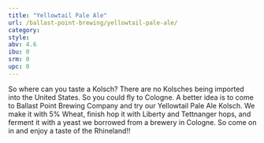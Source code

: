 ```yaml
---
title: "Yellowtail Pale Ale"
url: /ballast-point-brewing/yellowtail-pale-ale/
category: 
style: 
abv: 4.6
ibu: 0
srm: 0
upc: 0
---
```

So where can you taste a Kolsch? There are no Kolsches being imported into the United States. So you could fly to Cologne. A better idea is to come to Ballast Point Brewing Company and try our Yellowtail Pale Ale Kolsch. We make it with 5% Wheat, finish hop it with Liberty and Tettnanger hops, and ferment it with a yeast we borrowed from a brewery in Cologne. So come on in and enjoy a taste of the Rhineland!!
